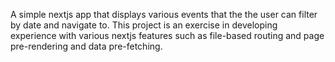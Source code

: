 A simple nextjs app that displays various events that the the user can filter by date and navigate to. This project is an exercise in developing experience with various nextjs features such as file-based routing and page pre-rendering and data pre-fetching.